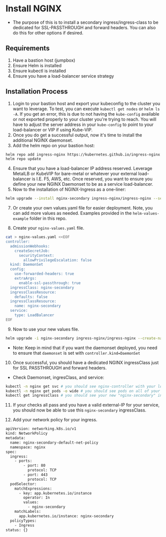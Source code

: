 # Install NGINX
- The purpose of this is to install a secondary ingress/ingress-class to be dedicated for SSL-PASSTHROUGH and forward headers. You can also do this for other options if desired.

## Requirements
1. Have a bastion host (jumpbox)
2. Ensure Helm is installed
3. Ensure kubectl is installed
4. Ensure you have a load-balancer service strategy

## Installation Process
1. Login to your bastion host and export your kubeconfig to the cluster you want to leverage.  To test, you can execute `kubectl get nodes` or `helm ls -A`.  If you get an error, this is due to not having the `kube-config` available or not exported properly to your cluster you're trying to reach. You will have to adjust the server address in your `kube-config` to point to your load-balancer or VIP if using Kube-VIP.
2. Once you do get a successful output, now it's time to install the additional NGINX daemonset.
3. Add the helm repo on your bastion host:

```sh
helm repo add ingress-nginx https://kubernetes.github.io/ingress-nginx
helm repo update
```
4. Ensure that you have a load-balancer IP address reserved. Leverage MetalLB or KubeVIP for bare-metal or whatever your external load-balancer is I.E. F5, AWS, etc. Once reserved, you want to ensure you define your new NGINX Daemonset to be as a service load-balancer. 
5. Now to the installation of NGINX-Ingress as a one-liner:

```sh
helm upgrade --install nginx-secondary ingress-nginx/ingress-nginx --set controller.ingressClass="nginx-secondary" --set controller.ingressClassResource.default=false --set controller.ingressClassResource.name="nginx-secondary" --set controller.service.type=LoadBalancer --set controller.kind=DaemonSet --set controller.config.use-forwarded-headers=true --set controller.config.extraArgs.enable-ssl-passthrough=true --namespace nginx --create-namespace
```

7. Or create your own values.yaml file for easier deployment. Note, you can add more values as needed. Examples provided in the `helm-values-example` folder in this repo.

8. Create your `nginx-values.yaml` file.

```sh
cat > nginx-values.yaml <<EOF
controller:
  admissionWebhooks:
    createSecretJob:
      securityContext:
        allowPrivilegeEscalation: false
  kind: DaemonSet
  config:
    use-forwarded-headers: true
    extraArgs:
      enable-ssl-passthrough: true
  ingressClass: nginx-secondary
  ingressClassResource:
    defaults: false
  ingressClassResource:
    name: nginx-secondary
  service:
    type: LoadBalancer
EOF
```
9. Now to use your new values file.

```sh
helm upgrade -i nginx-secondary ingress-nginx/ingress-nginx --create-namespace --namespace nginx --values nginx-values.yaml
```

- Note: Keep in mind that if you want the daemonset deployed, you need to ensure that `daemonset` is set with `controller.kind=DaemonSet`

10. Once successful, you should have a dedicated NGINX ingressClass just for SSL PASSTHROUGH and forward headers.

- Check Daemonset, ingresClass, and service:

```sh
kubectl -n nginx get svc # you should see nginx-controller with your load-balancer IP and nginx controller admission
kubectl -n nginx get pods -o wide # you should see pods on all of your workers / untainted nodes
kubectl get ingressClass # you should see your new "nginx-secondary" ingressClass
```

11. If your checks all pass and you have a valid external-IP for your service, you should now be able to use this `nginx-secondary` ingressClass.

12. Add your network policy for your ingress.

```sh
apiVersion: networking.k8s.io/v1
kind: NetworkPolicy
metadata:
  name: nginx-secondary-default-net-policy
  namespace: nginx
spec:
  ingress:
    - ports:
        - port: 80
          protocol: TCP
        - port: 443
          protocol: TCP
  podSelector:
    matchExpressions:
      - key: app.kubernetes.io/instance
        operator: In
        values:
          - nginx-secondary
    matchLabels:
      app.kubernetes.io/instance: nginx-secondary
  policyTypes:
    - Ingress
status: {}
```
